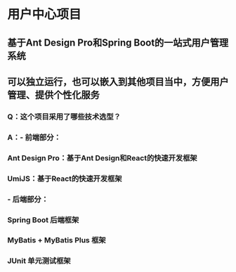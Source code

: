 # 用户中心项目

## 基于Ant Design Pro和Spring Boot的一站式用户管理系统
## 可以独立运行，也可以嵌入到其他项目当中，方便用户管理、提供个性化服务

### Q：这个项目采用了哪些技术选型？
### A：- 前端部分：
### Ant Design Pro：基于Ant Design和React的快速开发框架
### UmiJS：基于React的快速开发框架

### - 后端部分：
### Spring Boot 后端框架
### MyBatis + MyBatis Plus 框架
### JUnit 单元测试框架
